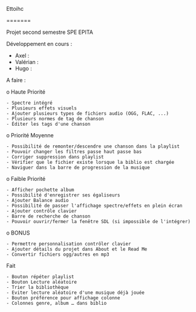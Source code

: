 Ettoihc

=======

Projet second semestre SPE EPITA

Développement en cours :
  - Axel :
  - Valérian :
  - Hugo :

A faire :

  o Haute Priorité

    - Spectre intégré
    - Plusieurs effets visuels
    - Ajouter plusieurs types de fichiers audio (OGG, FLAC, ...)
    - Plusieurs normes de tag de chanson
    - Éditer les tags d'une chanson


  o Priorité Moyenne

    - Possibilité de remonter/descendre une chanson dans la playlist
    - Pouvoir changer les filtres passe haut passe bas
    - Corriger suppression dans playlist
    - Vérifier que le fichier existe lorsque la biblio est chargée
    - Naviguer dans la barre de progression de la musique


  o Faible Priorité

    - Afficher pochette album
    - Possibilité d'enregistrer ses égaliseurs
    - Ajouter Balance audio
    - Possibilité de passer l'affichage spectre/effets en plein écran
    - Ajouter contrôle clavier
    - Barre de recherche de chanson
    - Pouvoir ouvrir/fermer la fenêtre SDL (si impossible de l'intégrer)


  o BONUS

    - Permettre personnalisation contrôler clavier
    - Ajouter détails du projet dans About et le Read Me
    - Convertir fichiers ogg/autres en mp3

Fait

    - Bouton répéter playlist
    - Bouton Lecture aléatoire
    - Trier la bibliothèque
    - Eviter lecture aléatoire d'une musique déjà jouée
    - Bouton préférence pour affichage colonne
    - Colonnes genre, album … dans biblio
